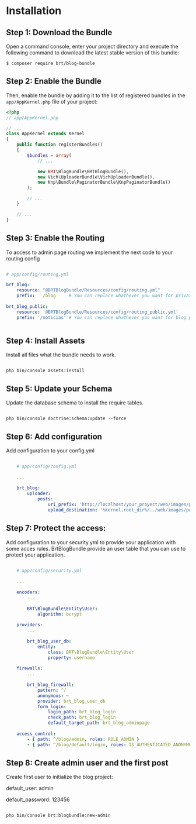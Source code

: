 Installation
============

Step 1: Download the Bundle
---------------------------

Open a command console, enter your project directory and execute the
following command to download the latest stable version of this bundle:

```console
$ composer require brt/blog-bundle
```

Step 2: Enable the Bundle
-------------------------

Then, enable the bundle by adding it to the list of registered bundles
in the `app/AppKernel.php` file of your project:

```php
<?php
// app/AppKernel.php

// ...
class AppKernel extends Kernel
{
    public function registerBundles()
    {
        $bundles = array(
            // ...

            new BRT\BlogBundle\BRTBlogBundle(),
            new Vich\UploaderBundle\VichUploaderBundle(),
            new Knp\Bundle\PaginatorBundle\KnpPaginatorBundle()
        );

        // ...
    }

    // ...
}
```

Step 3: Enable the Routing
------
To access to admin page routing we implement the next code to your routing config

```yml

# app/config/routing.yml

brt_blog:
    resource: "@BRTBlogBundle/Resources/config/routing.yml"
    prefix:   /blog     # You can replace whathever you want for private routes
    
brt_blog_public:
    resource: '@BRTBlogBundle/Resources/config/routing_public.yml'
    prefix: '/noticias' # You can replace whathever you want for blog public routes



```


Step 4: Install Assets
------

Install all files what the bundle needs to work.

```console

php bin/console assets:install

```


Step 5: Update your Schema
------

Update the database schema to install the require tables.

```console

php bin/console doctrine:schema:update --force

```



Step 6: Add configuration
-----

Add configuration to your config.yml

```yml

    # app/config/config.yml
    
    ...
    
    brt_blog:
        uploader:
            posts:
                uri_prefix: 'http://localhost/your_proyect/web/images/posts'
                upload_destination: '%kernel.root_dir%/../web/images/posts'

```


Step 7: Protect the access:
-----

Add configuration to your security.yml to provide your application with some acces rules. BrtBlogBundle provide an user table 
that you can use to protect your application. 

```yml

    # app/config/security.yml
    
    ...
    
    encoders:
        ...
        
        BRT\BlogBundle\Entity\User: 
            algorithm: bcrypt
    
    providers:
        ...
        
        brt_blog_user_db:
            entity: 
                class: BRT\BlogBundle\Entity\User
                property: username
                
    firewalls:
        ...
        
        brt_blog_firewall:
            pattern: ^/
            anonymous: ~
            provider: brt_blog_user_db
            form_login: 
                login_path: brt_blog_login
                check_path: brt_blog_login
                default_target_path: brt_blog_adminpage
    
    access_control:
        - { path: ^/blog/admin, roles: ROLE_ADMIN }
        - { path: ^/blog/default/login, roles: IS_AUTHENTICATED_ANONYMOUSLY }

```

Step 8: Create admin user and the first post
------

Create first user to initialize the blog project:

default_user: admin

default_password: 123456

```console

php bin/console brt:blogbundle:new-admin

```